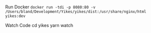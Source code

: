 ##
Run Docker
`docker run -tdi -p 8080:80 -v /Users/bland/Development/Yikes/yikes/dist:/usr/share/nginx/html yikes:dev`

Watch Code
cd yikes
yarn watch